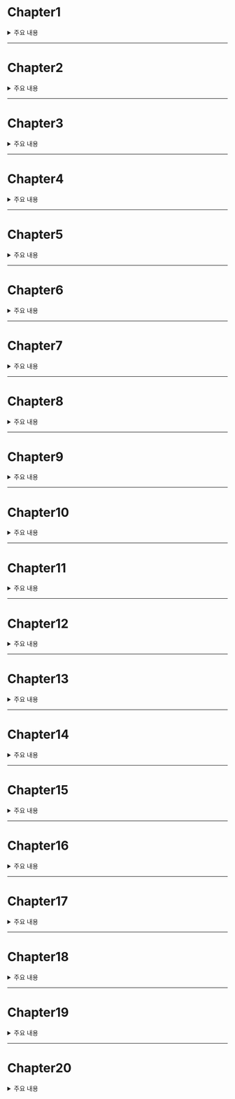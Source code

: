 # Chapter1

<details><summary>주요 내용
</summary>

  ## Hello, World!
  
- 클래스에서 완전히 독립된 함수를 가질 수 있으며 이를 **패키지 레벨 함수**라고 한다
- 타입을 맨 끝에 적는다 
  
```kotlin
  fun main(){
    println("Hello World!")
  }
  
  fun add(a : Int, b : Int) : Int {
    return a+b
  }
```

</details>

---


# Chapter2
<details><summary>주요 내용
</summary>

## 표현식(Expression)
 - 하나의 값으로 수렴하는 수식 뭉치를 **표현식**이라고 한다
 - 코틀린에서는 표현식이 단독으로 오는 것을 허용한다
  
```kotlin 
  fun main(args: Array<String>) : Unit{
    53 + 62 - 126
  }
  
  fun main(args: Array<String>) : Unit{
    println(53 +
          62
          -126) 
  //가능하다
  }
  
  
```
  
  
  
</details>


---


# Chapter3
<details><summary>주요 내용
</summary>

## 변수(Variable)
  
```kotlin
fun main(args:Array<String>) : Unit {
    var total : Int
    total = 0

    val a : Int = 10 + 53 - 7
    println(a)

    val b : Int = 43 + 75 + a
    println(b)

    total = a + b
    println(total)
}
  
  
```

- 식별자 규칙 

 |형태|이름|
 |---|---|
 |anyVariableName | 낙타 표기법(Camel Case) | 
 |AnyVariableName| 파스칼 표기법(Pascal Case) |
 |any_variable_name| 뱀 표기법(Snake Case) | 
 
- 코틀린은 **Camel Case를 주로 사용**한다 
 
- 코틀린은 자바와 달리 원시(Primitive) 타입이 없다. 즉, 코틀린에서는 Int와 같은 기본 타입들도 모두 클래스이다
  

- var은 일반 변수, val은 final 변수(불변 변수라고 하며 Immutable Variable)이다
  
</details>


---



# Chapter4
<details><summary>주요 내용
</summary>

## 리터럴의 타입

```kotlin
fun main(){
    val variable = 10 + 12 - 5 // 자동으로 타입을 유추한다
    println(variable)
 }
  
 ```
- 변수를 선언과 동시에 초기화하는 경우에 한해, 저장하려는 표현식으로부터 **타입을 추론**한다. 그래서 : Int와 같이 자료형을 표현해주는 코드를 생략할 수 있다  
  
</details>



---




# Chapter5
<details><summary>주요 내용
</summary>

## 산술 연산자(Arithmetic Operator) 

```kotlin
  fun main(){
    val num : Int = 15 -4 * 3
    val num2 : Int = 65%7
    val num3 : Double = 7.5/5 + 22.25
    val num4 : Double = num/num2 + 0.7

    println(num)
    println(num2)
    println(num3)
    println(num4)
}
```  
  
- `3/2 + 0.7` : 3과 2는 Int이기 때문에 1이 나오고 그 뒤에 0.7이 더해져 그때 Double이 된다
  
- 코틀린은 자바보다 더 **타입 체크에 엄격**하다 Double 타입의 변수에 Int 타입의 값을 저장할 수 없다  
- 또한, Double 타입의 변수에는 Double 타입인 표현식만 저장이 가능하므로 표현식이 조금 수정되어야 한다 (Int.toDouble()도 가능하다)
  
``` kotlin
  fun main(){
    val number : Int = 10 
    val num : Double = 15 + 7 / 2   //error
    val num2 : Double = 15.0 +7 / 2   // ok
    val num3 : Double = number.toDouble() + 7 / 2   //ok. 주의)number 자체가 변하는 것은 아니다
  }
```
  

  
  
</details>



---





# Chapter6
<details><summary>주요 내용
</summary>

## 증감 연산자(Increment & Decrement Operator)

```kotlin
  fun main(){
    var a = 10
    var b = 5
    println(a++ + b) // 15
    println(a) // 11
    println(--b) // 4
}
  
```  
 - 증감 연산자는 실제로 변수 값을 바꾸기 때문에 val이 아닌 var로 선언한다 
  
</details>



---




# Chapter7
<details><summary>주요 내용
</summary>

## 비트 연산자(Bitwise Operator) 
  
|형태|의미|자바에 대응하는 연산자|
|---|---|---|
|15 and 7|15와 7을 비트 단위로 and  연산|15 & 7|
|5 or 2 |5와 2를 비트 단위로 or 연산|15\|2 |
|15 xor 5|15와 5를 비트 단위로 xor 연산| 15^5|
|32767.inv()|32767을 비트 단위로 반전|~32767|
|1 shl 3|1을 왼쪽으로 3칸 시프트|1 <<3|
|8 shl 1|8을 오른쪽으로 1칸 시프트| 8 >> 1|
|~17 ushr 2|부호를 유지한채 -17을 오른쪽으로 2칸 시프트 | - 17>>>2|  
  
```kotlin
  fun main(){
    println(15 and 7) // 7
    println(5 or 2)   // 7
    println(15 xor 5) // 10
    println(32767.inv()) // -32768
    println(1 shl 3) //8
    println(8 shr 1) // 4
    println(-17 ushr 2) // 1073741819
}
```  
  
  
</details>



---




# Chapter8
<details><summary>주요 내용
</summary>

## 정수 타입과 실수 타입

|종류| 타입 | 용량(단위:Byte) | 저장 가능 범위 |
|---|---|---|---|
|정수 타입| Byte | 1| -128~127|
|| Short|2|-3만 2768~3만 2767|
|| Int|4|-21억 4748만 3648~21억 4748만 3647|
|| Long|8|-922경 3372조 0368억 5477만 5808~922경 3372조 0368억 5477만 5807|
|실수 타입|Float|4|1.410-45~3.40282351038|
||Double|8|4.910-324~1.797693134862315710308|
 
- 성적 처리 프로그램처럼 매우 작은 수를 처리할 때는 학생 개개인의 점수(0~100)를 Byte 타입으로 사용해 효율적으로 용량을 사용한다 
  
 ## 컴퓨터의 실수 표현  
- 컴퓨터는 표현하려는 실수 값을 항상 1.xxxxx 형태로 만든다
- 표현하려는 수가 2진수로 1011.1001일 경우 1.0111001로 변환하고 뒤에 2^-3을 곱해 소수점의 위치를 왼쪽으로 3칸 이동시킨다. 이때 유효숫자인 10111001와 지수 부분인 -3만을 저장한다 
- 이를 **부동소수점(Floating Point)** 방식이라고 한다
  
  
  
```kotlin
  fun main(){
    val a : Byte = 125
    val b : Short = (100+200) * 100
    var c : Int = 12_4354_6538
    c = 0xFF_88_88
    c = 0b01010010_01100011_01110101_01000101
    var d:Long = -543_7847_3984_7238_4723

    c = a+b
    d = c+10L

    var e: Float = 67.6f
    val f : Double = 658.456
    e = (e + f).toFloat()
    println(e)
}
```  

- 정수 리터럴이 **0x** 로 시작하면, 뒤이어 오는 수가 16진수로 인식된다. 
- 정수 리터럴이 **0b** 로 시작하면, 뒤이어 오는 수가 2진수로 인식된다. 
  
- Int 타입보다 작은 정수 타입들(Byte, Short)끼리 **어떤 산술 연산을 해도 무조건 Int 타입이 나온다** . 즉, Byte + Byte, Short - Short, Short / Byte 모두 Int 타입이 된다  
  
- 정수 리터럴 뒤에 L을 붙이면, 그 리터럴은 수의 크기에 상관 없이 무조건 Long 타입이 된다
  실수 리터럴 뒤에 f를 붙이면 그 리터럴은 Float 타입이 된다
  
</details>





---





# Chapter9
<details><summary>주요 내용
</summary>


## 실수 타입의 함정
  
```kotlin
  
  fun main(){
    println(0.1f+0.1f+0.1f) //0.3
    println(0.1f+0.1f+0.1f+0.1f+0.1f+0.1f+0.1f+0.1f+0.1f+0.1f) // 1.00000001 -> 엉뚱한 값이 나온다
    println(0.1f*10) // 1.0
}
```  
 
  - 실수 값은 2신수 유효숫자로 표현되기 때문에 **상황에 따라 정확한 값을 가리킬 수 없다**
  
  
  
</details>


---




# Chapter10
<details><summary>주요 내용
</summary>

## 문자 타입
  
```kotlin
  
  fun main(args:Array<String>) : Unit {
    var ch : Char = 'A'
    println(ch) //A

    ch = '\uAC00'
    println(ch) //가

    ch = '한'
    println(ch.toInt()) //54620
    println(ch.code) // -> code로 바뀌었다 
}
  
```
  
 - 코틀린에서는 **유니코드(Unicode)** 를 사용한다
 - 유니코드의 범위는 0~65535이다 

  
  
  
</details>


---




# Chapter11
<details><summary>주요 내용
</summary>


## 문자열(String)
  
  ```kotlin
  
  fun main(){
    var str: String = "Hello"
    println(str) // Hello

    str = str + "\nKotlin!"
    println(str) // Hello\nKotlin

    println(str[8]) //t

    val num = 10 * 5 + 3
    println(str + num) //Hello\nKotlin!53
}
  
  ```
  
  - +연산자의 양 피연산자가 String 타입이면, 왼쪽의 문자열에 오른쪽의 문자열을 덧붙이는 concat 연산을 한다 
  
  `println("Great"[1]) ` : r이 출력된다
  
  
  - String과 String이 아닌 값을 + 연산자로 연결하면, String이 아닌 값을 String으로 변환한 뒤 서로 합친다.
  
</details>

---


# Chapter12
<details><summary>주요 내용
</summary>

## 문자열 안에 표현식의 값을 집어넣기 
- **$ 키워트**를 사용하며, $ 뒤에 변수 이름을 적으면 해당 부분은 변수의 값으로 대체된다
- $ 자체를 출력하고자 할 때는 \$를 대신 사용한다
- 표현식의 값을 문자열에 포함하고 싶으면 ${표현식}으로 작성한다
  
```kotlin
  
  fun main(){
    val a : Int = 10
    val b = 20

    println("a의 값: $a")
    println("b의 값: $b")

    println("a+b의 값 = ${a+b}")
}
  
```
  
  
</details>

---


# Chapter13
<details><summary>주요 내용
</summary>

- **typealias 키워드**를 사용한다
  
## 타입 별명(Type Alias)
  
```kotlin
  
typealias Number = Int

fun main(){
  val a : Number = 10
  println(a)
}
  
```  
  
  
  
</details>

---


# Chapter14
<details><summary>주요 내용
</summary>


## 주석(Comment)
  
```kotlin
  
  fun main(){
    // println(123) 
    println(/* 이 부분은 컴파일러가 통째로 무시한다 */"Apple"/*이
    부
    분
    도*/)
} 
```  
  
</details>




---


# Chapter15
<details><summary>주요 내용
</summary>

## 배정 연산자(Assignment Operator)
  
- **= 키워트**
- 연산자 우선 순위 : */%, +-, =

  
  
  
</details>





---


# Chapter16
<details><summary>주요 내용
</summary>

## 문장(Statement)

- 독립적으로 실행할 수 있는 코드 조각
- 세미콜론을 사용하여 한 줄에 여러 문장을 적을 수 있다
  
```kotlin
  
  fun main(){
    val num : Int
    num = 15

    println(
        num+7*3
    )

    val num2 : Int; num2 = 15; println(num2)
}
  
```  
  
  
</details>





---


# Chapter17
<details><summary>주요 내용
</summary>


## 비교 연산자(Comparison Operator)
  
|기호|사용 예|결과 값|
|---|---|---|
|==| a==b| a와 b가 같으면 true, 다르면 false|
|!=|a!=b|a와 b가 다르면 true, 같으면 false|
|>|a>b|a가 b보다 크면 true, 그렇지 않으면 false|  
|<|a<b|a가 b보다 작으면 true, 그렇지 않으면 false|
|>=|a>=b|a가 b보다 크거나 같으면 true, 그렇지 않으면 false|  
|<=|a<=b|a가 b보다 작거나 같으면 true, 그렇지 않으면 false|  
  
  
```kotlin
  
  fun main(){
    var isRight : Boolean = (10 + 70) > 3 * 25
    println(isRight) // true 

    isRight = false
    println(isRight) //false 

    isRight = 30 == (10+20)
    println(isRight) //true 

    isRight = 0.00001f == 0.005f * 0.002f
    println(isRight) //false
}
  
```  
  
- 자바처럼 객체의 참조 값끼리 비교하려면, **===, !==** 를 사용한다  
  
  
</details>





---


# Chapter18
<details><summary>주요 내용
</summary>

## 논리 연산자(Logical Operator) 

- a&&b : a와 b 모두 true면 결과 값은 true, 둘 중 하나라도 false면 결과 값은 false
- a||b : a와 b 하나라도 true면 true, 둘 다 false면 false
  
  
  
  
  
  
</details>



---


# Chapter19
<details><summary>주요 내용
</summary>

## 흐름 제어 - 조건문 if 
  
  
```kotlin
  
  
```  
  
  
  
</details>



---


# Chapter20
<details><summary>주요 내용
</summary>


## 흐름 제어 - 조건문 if~else 
  
  
  
</details>
